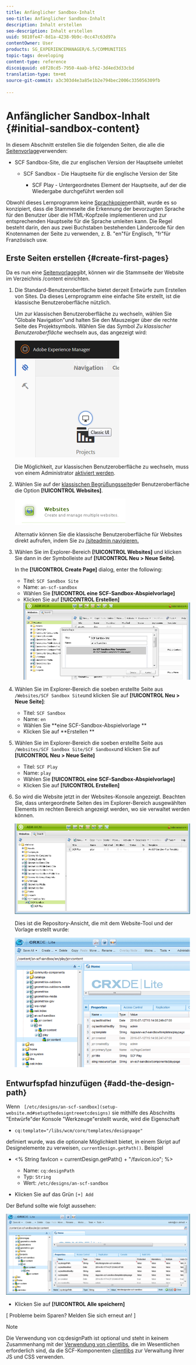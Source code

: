 ```yaml
---
title: Anfänglicher Sandbox-Inhalt
seo-title: Anfänglicher Sandbox-Inhalt
description: Inhalt erstellen
seo-description: Inhalt erstellen
uuid: 9810fe47-8d1a-4238-9b9c-0cc47c63d97a
contentOwner: User
products: SG_EXPERIENCEMANAGER/6.5/COMMUNITIES
topic-tags: developing
content-type: reference
discoiquuid: e8f28cd5-7950-4aab-bf62-3d4ed3d33cbd
translation-type: tm+mt
source-git-commit: a3c303d4e3a85e1b2e794bec2006c335056309fb

---
```



# Anfänglicher Sandbox-Inhalt {#initial-sandbox-content}

In diesem Abschnitt erstellen Sie die folgenden Seiten, die alle die [Seitenvorlage](initial-app.md#createthepagetemplate)verwenden:

* SCF Sandbox-Site, die zur englischen Version der Hauptseite umleitet

   * SCF Sandbox - Die Hauptseite für die englische Version der Site

      * SCF Play - Untergeordnetes Element der Hauptseite, auf der die Wiedergabe durchgeführt werden soll

Obwohl dieses Lernprogramm keine [Sprachkopien](../../help/sites-administering/tc-prep.md)enthält, wurde es so konzipiert, dass die Stammeseite die Erkennung der bevorzugten Sprache für den Benutzer über die HTML-Kopfzeile implementieren und zur entsprechenden Hauptseite für die Sprache umleiten kann. Die Regel besteht darin, den aus zwei Buchstaben bestehenden Ländercode für den Knotennamen der Seite zu verwenden, z. B. &quot;en&quot;für Englisch, &quot;fr&quot;für Französisch usw.

## Erste Seiten erstellen {#create-first-pages}

Da es nun eine [Seitenvorlage](initial-app.md#createthepagetemplate)gibt, können wir die Stammseite der Website im Verzeichnis /content einrichten.

1. Die Standard-Benutzeroberfläche bietet derzeit Entwürfe zum Erstellen von Sites. Da dieses Lernprogramm eine einfache Site erstellt, ist die klassische Benutzeroberfläche nützlich.

   Um zur klassischen Benutzeroberfläche zu wechseln, wählen Sie &quot;Globale Navigation&quot;und halten Sie den Mauszeiger über die rechte Seite des Projektsymbols. Wählen Sie das Symbol *Zu klassischer Benutzeroberfläche* wechseln aus, das angezeigt wird:

   ![chlimage_1-36](assets/chlimage_1-36.png)

   Die Möglichkeit, zur klassischen Benutzeroberfläche zu wechseln, muss von einem Administrator [aktiviert werden](../../help/sites-administering/enable-classic-ui.md).

1. Wählen Sie auf der [klassischen Begrüßungsseite](http://localhost:4502/welcome.html)der Benutzeroberfläche die Option **[!UICONTROL Websites]**.

   ![chlimage_1-37](assets/chlimage_1-37.png)

   Alternativ können Sie die klassische Benutzeroberfläche für Websites direkt aufrufen, indem Sie zu [/siteadmin navigieren.](http://localhost:4502/siteadmin)

1. Wählen Sie im Explorer-Bereich **[!UICONTROL Websites]** und klicken Sie dann in der Symbolleiste auf **[!UICONTROL Neu > Neue Seite]**.

   In the **[!UICONTROL Create Page]** dialog, enter the following:

   * Titel: `SCF Sandbox Site`
   * Name: `an-scf-sandbox`
   * Wählen Sie **[!UICONTROL eine SCF-Sandbox-Abspielvorlage]**
   * Klicken Sie auf **[!UICONTROL Erstellen]**
   ![chlimage_1-38](assets/chlimage_1-38.png)

1. Wählen Sie im Explorer-Bereich die soeben erstellte Seite aus `/Websites/SCF Sandbox Site`und klicken Sie auf **[!UICONTROL Neu > Neue Seite]**:

   * Titel: `SCF Sandbox`
   * Name: `en`
   * Wählen Sie **eine SCF-Sandbox-Abspielvorlage **
   * Klicken Sie auf **Erstellen **

1. Wählen Sie im Explorer-Bereich die soeben erstellte Seite aus `/Websites/SCF Sandbox Site/SCF Sandbox`und klicken Sie auf **[!UICONTROL Neu > Neue Seite]**

   * Titel: `SCF Play`
   * Name: `play`
   * Wählen Sie **[!UICONTROL eine SCF-Sandbox-Abspielvorlage]**
   * Klicken Sie auf **[!UICONTROL Erstellen]**

1. So wird die Website jetzt in der Websites-Konsole angezeigt. Beachten Sie, dass untergeordnete Seiten des im Explorer-Bereich ausgewählten Elements im rechten Bereich angezeigt werden, wo sie verwaltet werden können.

   ![chlimage_1-39](assets/chlimage_1-39.png)

   Dies ist die Repository-Ansicht, die mit dem Website-Tool und der Vorlage erstellt wurde:

   ![chlimage_1-40](assets/chlimage_1-40.png)

## Entwurfspfad hinzufügen {#add-the-design-path}

Wenn ` [/etc/designs/an-scf-sandbox](setup-website.md#setupthedesigntreeetcdesigns)` sie mithilfe des Abschnitts &quot;Entwürfe&quot;der Konsole &quot;Werkzeuge&quot;erstellt wurde, wird die Eigenschaft

* `cq:template="/libs/wcm/core/templates/designpage"`

definiert wurde, was die optionale Möglichkeit bietet, in einem Skript auf Designelemente zu verweisen, `currentDesign.getPath()`. Beispiel

* &lt;% String favIcon = currentDesign.getPath() + &quot;/favicon.ico&quot;; %>


   * Name: `cq:designPath`
   * Typ: `String`
   * Wert: `/etc/designs/an-scf-sandbox`

* Klicken Sie auf das Grün `[+] Add`

Der Befund sollte wie folgt aussehen:

![chlimage_1-41](assets/chlimage_1-41.png)

* Klicken Sie auf **[!UICONTROL Alle speichern]**

[ Probleme beim Sparen? Melden Sie sich erneut an! ]

>[!NOTE]
>
>Die Verwendung von cq:designPath ist optional und steht in keinem Zusammenhang mit der [Verwendung von clientlibs](develop-app.md#includeclientlibsintemplate), die im Wesentlichen erforderlich sind, da die SCF-Komponenten [clientlibs](client-customize.md#clientlibs-for-scf) zur Verwaltung ihrer JS und CSS verwenden.

